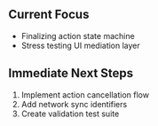 ## Current Focus
- Finalizing action state machine
- Stress testing UI mediation layer

## Immediate Next Steps
1. Implement action cancellation flow
2. Add network sync identifiers
3. Create validation test suite